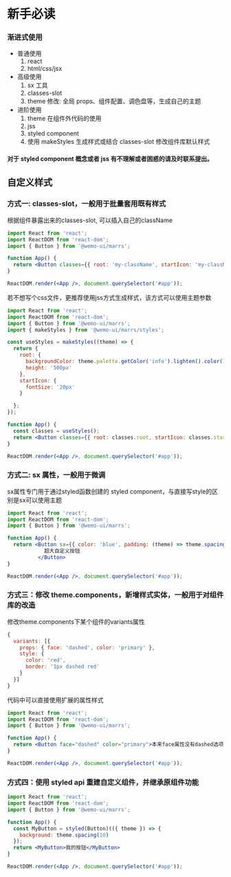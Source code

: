 # 新手必读

<!-- ### 温馨提示 -->
<!-- 当前1.0版本，有任何问题请在企业微信群中提出，如未得到及时反馈请单独联系-`柴必青`。 -->

### 渐进式使用

- 普通使用
  1. react
  2. html/css/jsx
- 高级使用
  1. sx 工具
  2. classes-slot
  3. theme 修改: 全局 props、组件配置、调色盘等，生成自己的主题
- 进阶使用
  1. theme 在组件外代码的使用
  2. jss
  3. styled component
  4. 使用 makeStyles 生成样式或结合 classes-slot 修改组件库默认样式

#### 对于 styled component 概念或者 jss 有不理解或者困惑的请及时联系提出。

## 自定义样式

### 方式一: classes-slot，一般用于批量套用既有样式

根据组件暴露出来的classes-slot, 可以插入自己的className

```jsx
import React from 'react';
import ReactDOM from 'react-dom';
import { Button } from '@wemo-ui/marrs';

function App() {
  return <Button classes={{ root: 'my-className', startIcon: 'my-className-icon'}}>按钮</Button>;
}

ReactDOM.render(<App />, document.querySelector('#app'));
```

若不想写个css文件，更推荐使用jss方式生成样式，该方式可以使用主题参数

```jsx
import React from 'react';
import ReactDOM from 'react-dom';
import { Button } from '@wemo-ui/marrs';
import { makeStyles } from '@wemo-ui/marrs/styles';

const useStyles = makeStyles((theme) => {
  return {
    root: {
      backgroundColor: theme.palette.getColor('info').lighten().color(),
      height: '500px'
    },
    startIcon: {
      fontSize: '20px'
    }

  };
});

function App() {
  const classes = useStyles();
  return <Button classes={{ root: classes.root, startIcon: classes.startIcon }}>按钮</Button>;
}

ReactDOM.render(<App />, document.querySelector('#app'));
```
### 方式二: sx 属性，一般用于微调

sx属性专门用于通过styled函数创建的 styled component，与直接写style的区别是sx可以使用主题

```jsx
import React from 'react';
import ReactDOM from 'react-dom';
import { Button } from '@wemo-ui/marrs';

function App() {
  return <Button sx={{ color: 'blue', padding: (theme) => theme.spacing(40) }}>
            超大自定义按钮
          </Button>
}

ReactDOM.render(<App />, document.querySelector('#app'));
```

### 方式三：修改 theme.components，新增样式实体，一般用于对组件库的改造

修改theme.components下某个组件的variants属性

```jsx
{
  variants: [{
    props: { face: 'dashed', color: 'primary' },
    style: {
      color: 'red',
      border: '1px dashed red'
    }
  }]
}
```
代码中可以直接使用扩展的属性样式

```jsx
import React from 'react';
import ReactDOM from 'react-dom';
import { Button } from '@wemo-ui/marrs';

function App() {
  return <Button face="dashed" color="primary">本来face属性没有dashed选项</Button>
}

ReactDOM.render(<App />, document.querySelector('#app'));
```
### 方式四：使用 styled api 重建自定义组件，并继承原组件功能

```jsx
import React from 'react';
import ReactDOM from 'react-dom';
import { Button } from '@wemo-ui/marrs';

function App() {
  const MyButton = styled(Button)(({ theme }) => {
    background: theme.spacing(10)
  });
  return <MyButton>我的按钮</MyButton>
}

ReactDOM.render(<App />, document.querySelector('#app'));
```
<!-- 
### 工具集

#### @wemo-ui/marrs/styles

##### 可以选择用下面几种方式定义自己的样式组件。
#### 1.makeStyles
用来生成创建样式，并可以使用主题中的配置。

@params

styles样式对象或样式对象的函数,在该函数中第一个参数为主题对象。

@return

一个钩子函数

```jsx
import React from 'react';
import ReactDOM from 'react-dom';
import { Button } from '@wemo-ui/marrs';
import { makeStyles } from '@wemo-ui/marrs/styles';

const useStyles = makeStyles((theme) => {
  return {
    root: {
      backgroundColor: theme.palette.getColor('info').lighten().color(),
      height: '500px'
    },
    startIcon: {
      fontSize: '20px'
    }

  };
});

function App() {
  const classes = useStyles();
  return <Button classes={{ root: classes.root, startIcon: classes.startIcon }}>按钮</Button>;
}

ReactDOM.render(<App />, document.querySelector('#app'));
```
在调用useStyles的时候可以传入参数，起到控制样式的作用
```jsx
import React from 'react';
import ReactDOM from 'react-dom';
import { Button } from '@wemo-ui/marrs';
import { makeStyles } from '@wemo-ui/marrs/styles';

const useStyles = makeStyles((theme) => {
  return {
    root:(props)=>({color:props.color})
  };
});

function App() {
  const props = {
    color:"red"
  }
  const classes = useStyles(props);
  return <Button classes={{ root: classes.root}}>按钮</Button>;
}

ReactDOM.render(<App />, document.querySelector('#app'));
```
#### 2.styled
使用styled重建Marrs的组件，并继承原组件功能。或者创建一个自己的组件。

@params

1.需要包装的组件

2.styles样式对象或样式对象的函数,在该函数中第一个参数为主题对象。

@return

一个新创建的组件

```jsx
import React from 'react';
import ReactDOM from 'react-dom';
import { Button } from '@wemo-ui/marrs';

function App() {
  const MyButton = styled(Button)(({ theme }) => ({
    background: theme.palette.background.default,
    color: 'yellow'
  }));
  const MyDiv = styled('div')({
    color: 'red'
  });
  return <MyDiv>
            我的div
            <MyButton>我的按钮</MyButton>
         </MyDiv> 
}

ReactDOM.render(<App />, document.querySelector('#app'));
```

##### createTheme
用来创建你的主题

@params

1.主题配置对象

2.该参数会与返回的主题对象进行merge合并。

@return

一个主题对象
```jsx
import { createTheme, ThemeProvider } from "@wemo-ui/marrs/styles";
const myTheme = createTheme({
  globalProps: {
    color: "info",
  },
  palette: {
     primary: {
        main: 'yellow',
    },
  },
  sizingMode: "vw",
  components: {
    MarrsTag: {
      defaultProps: {
        radius: 20,
      },
    },
    MarrsButton: {
      defaultProps: {
        radius: 20,
      },
    },
  }
});
```

##### useTheme
获取当前项目中的所有主题配置
@return

主题对象
```jsx
import { useTheme } from '@mui/material/styles';

export default function MyComponent() {
  const theme = useTheme();
  return <div>{`primary ${theme.palette.primary.main}`}</div>;
}
```


##### useThemeProps
用来合并组件的prop和主题配置中的defaultProps

@params

1.组件的props对象

2.组件的名称

3.include，用于筛选GlobalProps中的属性（defaultGlobalProps = {volume: 'medium',color: 'primary'}）

4.customProps，组件自定义的props
@return

一个新的props对象
```jsx
 const props = useThemeProps({
    props: inProps,
    name: ComponentName,
    include: [ 'color'],
    customProps: {
       data:'data'
    }
  }); 

```

##### 样式工具函数
以下工具函数都可以在styled，makeStyles，sx中通过theme进行调用，来辅助开发者开发组件的样式。

在工具函数中传入的值无需写单位，组件库会根据当前的主题配置的sizingMode进行转换。
##### createAnimation
用来创建动画样式
@params

1.要使用动画的名称（目前只有spin动画）

2.animationProps动画属性，用来调整动画效果

  iterationCount(动画的播放次数),
  timingFunction(动画将如何完成一个周期),
  fillMode(当动画不播放时要应用到元素的样式),
  duration(动画要多少秒或毫秒完成)
```jsx

makeStyles((theme) => ({
    root: {
      ...theme.animation.create('spin')
    },
    content: {
      ...theme.animation.create('spin', {
        timingFunction: 'linear',
        duration: '5s',
        iterationCount: 'infinite',
        fillMode: 'both'
      })
    }
  };
));
```

##### createRadius
用来创建圆角样式，传入的圆角值会按照主题配置的，

@params

四个角的圆角值。

```jsx

makeStyles((theme) => ({
    root: {
      borderRadius: theme.radius.create(10)
    },
    content: {
      borderRadius: theme.radius.create(10,10,20,20)
    }
  };
));
```

##### createBorder
用来创建边框样式（主要用于解决1px边框问题）

##### createSizing
用来调整大小（可根据主题中配置的sizingModel进行单位换算）

@params

大小值。

```jsx

makeStyles((theme) => ({
    root: {
      lineHeight: theme.sizing(15),
      fontSize: theme.sizing(13)
    }
  };
));
```
##### createSpacing
用来调整间距大小（适用于padding 或者 margin）

@params间距值。

```jsx

makeStyles((theme) => ({
    root: {
      padding: theme.spacing(8, 4, 0, 4),
      margin:theme.spacing(8, 4),
    }
  };
));
```
##### createTransitions
用来创建过渡动画

@params

1.指定CSS属性的name

2.TransitionProps属性，用来调整过效果
 
  duration（transition效果需要指定多少秒或毫秒才能完成）

  easing（transition效果的转速曲线）

  delay（transition效果延迟多久执行）
  
```jsx
makeStyles((theme) => ({
    root: {
      opacity:0,
      transition: theme.transitions.create(['opacity'], {
        duration: 200,
        easing:'cubic-bezier(0.0, 0, 0.2, 1)',
        delay:1
      }),
    }
  };
));
``` -->

